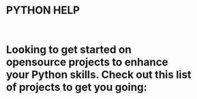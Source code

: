 <h1>PYTHON HELP<h1><br>
Looking to get started on opensource projects to enhance your Python skills. Check out this list of projects to get you going:
